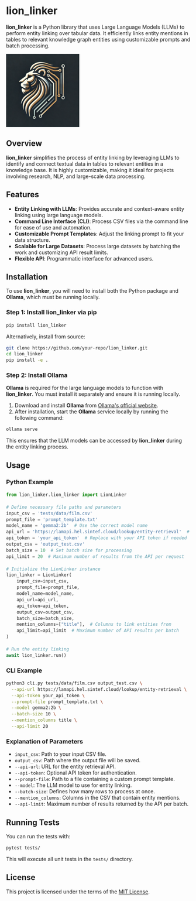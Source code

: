 # lion_linker

**lion_linker** is a Python library that uses Large Language Models (LLMs) to perform entity linking over tabular data. It efficiently links entity mentions in tables to relevant knowledge graph entities using customizable prompts and batch processing.

<img src="new_logo.webp" alt="lion_linker Logo" width="200"/>

## Overview

**lion_linker** simplifies the process of entity linking by leveraging LLMs to identify and connect textual data in tables to relevant entities in a knowledge base. It is highly customizable, making it ideal for projects involving research, NLP, and large-scale data processing.

## Features

- **Entity Linking with LLMs**: Provides accurate and context-aware entity linking using large language models.
- **Command Line Interface (CLI)**: Process CSV files via the command line for ease of use and automation.
- **Customizable Prompt Templates**: Adjust the linking prompt to fit your data structure.
- **Scalable for Large Datasets**: Process large datasets by batching the work and customizing API result limits.
- **Flexible API**: Programmatic interface for advanced users.

## Installation

To use **lion_linker**, you will need to install both the Python package and **Ollama**, which must be running locally.

### Step 1: Install **lion_linker** via pip

```bash
pip install lion_linker
```

Alternatively, install from source:

```bash
git clone https://github.com/your-repo/lion_linker.git
cd lion_linker
pip install -e .
```

### Step 2: Install **Ollama**

**Ollama** is required for the large language models to function with **lion_linker**. You must install it separately and ensure it is running locally.

1. Download and install **Ollama** from [Ollama's official website](https://ollama.com/download).
2. After installation, start the **Ollama** service locally by running the following command:

```bash
ollama serve
```

This ensures that the LLM models can be accessed by **lion_linker** during the entity linking process.

## Usage

### Python Example

```python
from lion_linker.lion_linker import LionLinker

# Define necessary file paths and parameters
input_csv = 'tests/data/film.csv'
prompt_file = 'prompt_template.txt'
model_name = 'gemma2:2b'  # Use the correct model name
api_url = 'https://lamapi.hel.sintef.cloud/lookup/entity-retrieval'  # Replace with actual API URL
api_token = 'your_api_token'  # Replace with your API token if needed
output_csv = 'output_test.csv'
batch_size = 10  # Set batch size for processing
api_limit = 20  # Maximum number of results from the API per request

# Initialize the LionLinker instance
lion_linker = LionLinker(
    input_csv=input_csv,
    prompt_file=prompt_file,
    model_name=model_name,
    api_url=api_url,
    api_token=api_token,
    output_csv=output_csv,
    batch_size=batch_size,
    mention_columns=["title"],  # Columns to link entities from
    api_limit=api_limit  # Maximum number of API results per batch
)

# Run the entity linking
await lion_linker.run()
```

### CLI Example

```bash
python3 cli.py tests/data/film.csv output_test.csv \
  --api-url https://lamapi.hel.sintef.cloud/lookup/entity-retrieval \
  --api-token your_api_token \
  --prompt-file prompt_template.txt \
  --model gemma2:2b \
  --batch-size 10 \
  --mention_columns title \
  --api-limit 20
```

### Explanation of Parameters

- `input_csv`: Path to your input CSV file.
- `output_csv`: Path where the output file will be saved.
- `--api-url`: URL for the entity retrieval API.
- `--api-token`: Optional API token for authentication.
- `--prompt-file`: Path to a file containing a custom prompt template.
- `--model`: The LLM model to use for entity linking.
- `--batch-size`: Defines how many rows to process at once.
- `--mention_columns`: Columns in the CSV that contain entity mentions.
- `--api-limit`: Maximum number of results returned by the API per batch.

## Running Tests

You can run the tests with:

```bash
pytest tests/
```

This will execute all unit tests in the `tests/` directory.

## License

This project is licensed under the terms of the [MIT License](LICENSE).
